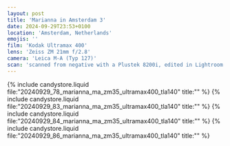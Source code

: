 ```yaml
---
layout: post
title: 'Marianna in Amsterdam 3'
date: 2024-09-29T23:53+0100
location: 'Amsterdam, Netherlands'
emojis: ''
film: 'Kodak Ultramax 400'
lens: 'Zeiss ZM 21mm f/2.8'
camera: 'Leica M-A (Typ 127)'
scan: 'scanned from negative with a Plustek 8200i, edited in Lightroom'
---
```


{% include candystore.liquid file:"20240929_78_marianna_ma_zm35_ultramax400_tla140" title:"" %}
{% include candystore.liquid file:"20240929_83_marianna_ma_zm35_ultramax400_tla140" title:"" %}
{% include candystore.liquid file:"20240929_84_marianna_ma_zm35_ultramax400_tla140" title:"" %}
{% include candystore.liquid file:"20240929_86_marianna_ma_zm35_ultramax400_tla140" title:"" %}